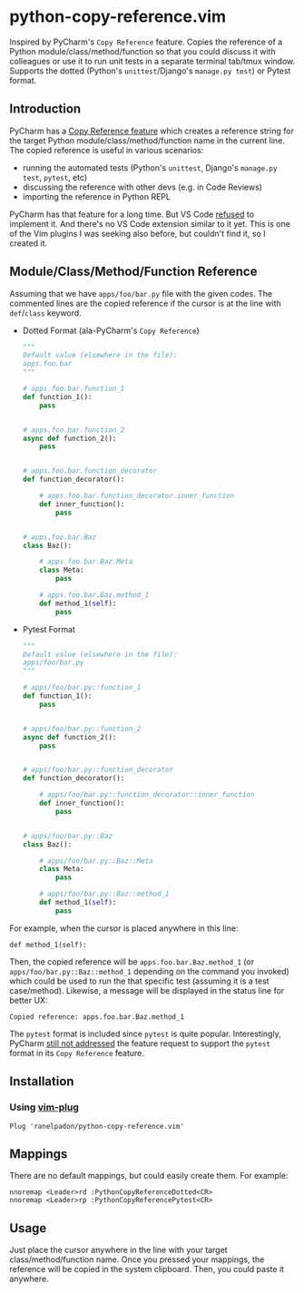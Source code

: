 python-copy-reference.vim
=========================
Inspired by PyCharm's `Copy Reference` feature. Copies the reference of a Python module/class/method/function so that you could discuss it with colleagues or use it to run unit tests in a separate terminal tab/tmux window. Supports the dotted (Python's `unittest`/Django's `manage.py test`) or Pytest format.


Introduction
------------
PyCharm has a [Copy Reference feature](https://www.jetbrains.com/help/pycharm/working-with-source-code.html#copy_paste) which creates a reference string for the target Python module/class/method/function name in the current line. The copied reference is useful in various scenarios:
- running the automated tests (Python's `unittest`, Django's `manage.py test`, `pytest`, etc)
- discussing the reference with other devs (e.g. in Code Reviews)
- importing the reference in Python REPL

PyCharm has that feature for a long time. But VS Code [refused](https://github.com/Microsoft/vscode/issues/12518) to implement it. And there's no VS Code extension similar to it yet. This is one of the Vim plugins I was seeking also before, but couldn't find it, so I created it.


Module/Class/Method/Function Reference
--------------------------------------
Assuming that we have `apps/foo/bar.py` file with the given codes. The commented lines are the copied reference if the cursor is at the line with `def`/`class` keyword.

- Dotted Format (ala-PyCharm's `Copy Reference`)
    ```python
    """
    Default value (elsewhere in the file):
    apps.foo.bar
    """

    # apps.foo.bar.function_1
    def function_1():
        pass


    # apps.foo.bar.function_2
    async def function_2():
        pass


    # apps.foo.bar.function_decorator
    def function_decorator():

        # apps.foo.bar.function_decorator.inner_function
        def inner_function():
            pass


    # apps.foo.bar.Baz
    class Baz():

        # apps.foo.bar.Baz.Meta
        class Meta:
            pass

        # apps.foo.bar.Baz.method_1
        def method_1(self):
            pass
    ```

- Pytest Format
    ```python
    """
    Default value (elsewhere in the file):
    apps/foo/bar.py
    """

    # apps/foo/bar.py::function_1
    def function_1():
        pass


    # apps/foo/bar.py::function_2
    async def function_2():
        pass


    # apps/foo/bar.py::function_decorator
    def function_decorator():

        # apps/foo/bar.py::function_decorator::inner_function
        def inner_function():
            pass


    # apps/foo/bar.py::Baz
    class Baz():

        # apps/foo/bar.py::Baz::Meta
        class Meta:
            pass

        # apps/foo/bar.py::Baz::method_1
        def method_1(self):
            pass
    ```

For example, when the cursor is placed anywhere in this line:

`def method_1(self):`

Then, the copied reference will be `apps.foo.bar.Baz.method_1` (or `apps/foo/bar.py::Baz::method_1` depending on the command you invoked) which could be used to run the that specific test (assuming it is a test case/method). Likewise, a message will be displayed in the status line for better UX:

`Copied reference: apps.foo.bar.Baz.method_1`

The `pytest` format is included since `pytest` is quite popular. Interestingly, PyCharm [still not addressed](https://intellij-support.jetbrains.com/hc/en-us/community/posts/115000094324-Change-Pycharm-s-Copy-Reference-path-format) the feature request to support the `pytest` format in its `Copy Reference` feature.


Installation
------------

### Using [vim-plug](https://github.com/junegunn/vim-plug)

```vim
Plug 'ranelpadon/python-copy-reference.vim'
```


Mappings
--------
There are no default mappings, but could easily create them. For example:
```
nnoremap <Leader>rd :PythonCopyReferenceDotted<CR>
nnoremap <Leader>rp :PythonCopyReferencePytest<CR>
```


Usage
-----
Just place the cursor anywhere in the line with your target class/method/function name. Once you pressed your mappings, the reference will be copied in the system clipboard. Then, you could paste it anywhere.
